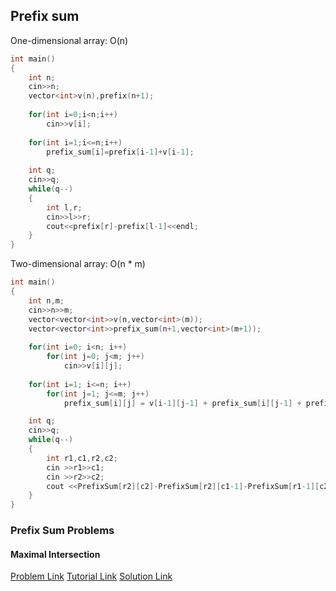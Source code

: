 ## Prefix sum

One-dimensional array: O(n)

```cpp
int main()
{
    int n;
    cin>>n;
    vector<int>v(n),prefix(n+1);
    
    for(int i=0;i<n;i++)
        cin>>v[i];
        
    for(int i=1;i<=n;i++)
        prefix_sum[i]=prefix[i-1]+v[i-1];
        
    int q;
    cin>>q;
    while(q--)
    {
        int l,r;
        cin>>l>>r;
        cout<<prefix[r]-prefix[l-1]<<endl;
    }
}
```

Two-dimensional array: O(n * m)

```cpp
int main()
{    
    int n,m;
    cin>>n>>m;
    vector<vector<int>>v(n,vector<int>(m));
    vector<vector<int>>prefix_sum(n+1,vector<int>(m+1));
    
    for(int i=0; i<n; i++)
        for(int j=0; j<m; j++)
            cin>>v[i][j];
            
    for(int i=1; i<=n; i++)
        for(int j=1; j<=m; j++)
            prefix_sum[i][j] = v[i-1][j-1] + prefix_sum[i][j-1] + prefix_sum[i-1][j] - prefix_sum[i-1][j-1];

    int q;
    cin>>q;
    while(q--)
    {
        int r1,c1,r2,c2;
        cin >>r1>>c1;
        cin >>r2>>c2;
        cout <<PrefixSum[r2][c2]-PrefixSum[r2][c1-1]-PrefixSum[r1-1][c2]+PrefixSum[r1-1][c1-1]<<endl;
    }
}

```
### Prefix Sum Problems

#### Maximal Intersection
[Problem Link](https://codeforces.com/contest/1029/problem/C)
[Tutorial Link](https://codeforces.com/blog/entry/61439)
[Solution Link](https://codeforces.com/contest/1029/submission/99326268)
